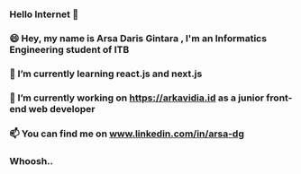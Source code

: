 ### Hello Internet 👋
### 😄 Hey, my name is Arsa Daris Gintara , I'm an Informatics Engineering student of ITB<br/>
### 🌱 I’m currently learning react.js and next.js <br/>
### 🔭 I’m currently working on https://arkavidia.id as a junior front-end web developer<br/>
### 📫 You can find me on www.linkedin.com/in/arsa-dg

### Whoosh..

<!--
**arsa-dg/arsa-dg** is a ✨ _special_ ✨ repository because its `README.md` (this file) appears on your GitHub profile.

Here are some ideas to get you started:

- 🔭 I’m currently working on ...
- 🌱 I’m currently learning ...
- 👯 I’m looking to collaborate on ...
- 🤔 I’m looking for help with ...
- 💬 Ask me about ...
- 📫 How to reach me: ...
- 😄 Pronouns: ...
- ⚡ Fun fact: ...
-->
